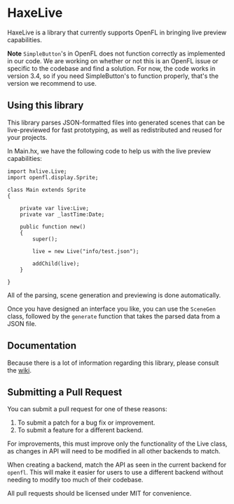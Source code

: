 # HaxeLive
HaxeLive is a library that currently supports OpenFL in bringing live preview capabilities.

**Note** `SimpleButton`'s in OpenFL does not function correctly as implemented in our code. We are working on whether or not this is an OpenFL issue or specific to the codebase and find a solution. For now, the code works in version 3.4, so if you need SimpleButton's to function properly, that's the version we recommend to use.

## Using this library
This library parses JSON-formatted files into generated scenes that can be live-previewed for fast prototyping, as well as redistributed and reused for your projects.

In Main.hx, we have the following code to help us with the live preview capabilities:
    
    import hxlive.Live;
    import openfl.display.Sprite;

    class Main extends Sprite
    {

        private var live:Live;
        private var _lastTime:Date;
        
        public function new()
        {
            super();
            
            live = new Live("info/test.json");
            
            addChild(live);
        }

    }

All of the parsing, scene generation and previewing is done automatically.

Once you have designed an interface you like, you can use the `SceneGen` class, followed by the
`generate` function that takes the parsed data from a JSON file.

## Documentation
Because there is a lot of information regarding this library, please consult the [wiki](https://github.com/tienery/HaxeLive/wiki).

## Submitting a Pull Request
You can submit a pull request for one of these reasons:
    
 1. To submit a patch for a bug fix or improvement.
 2. To submit a feature for a different backend.

For improvements, this must improve only the functionality of the Live class, as changes in API will need to be modified in all other backends to match.

When creating a backend, match the API as seen in the current backend for `openfl`. This will make it easier for users to use a different backend without needing to modify too much of their codebase.

All pull requests should be licensed under MIT for convenience.
